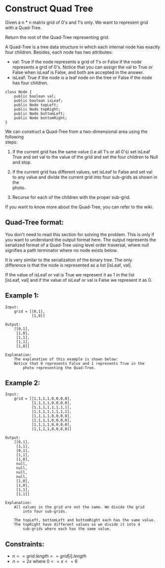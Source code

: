 # Construct Quad Tree

Given a n * n matrix grid of 0's and 1's only. We want to represent grid  
with a Quad-Tree.

Return the root of the Quad-Tree representing grid.

A Quad-Tree is a tree data structure in which each internal node has exactly  
four children. Besides, each node has two attributes:

* val: True if the node represents a grid of 1's or False if the node  
represents a grid of 0's. Notice that you can assign the val to True or  
False when isLeaf is False, and both are accepted in the answer.
* isLeaf: True if the node is a leaf node on the tree or False if the node  
has four children.

```
class Node {
    public boolean val;
    public boolean isLeaf;
    public Node topLeft;
    public Node topRight;
    public Node bottomLeft;
    public Node bottomRight;
}
```

We can construct a Quad-Tree from a two-dimensional area using the following  
steps:

1. If the current grid has the same value (i.e all 1's or all 0's) set isLeaf  
True and set val to the value of the grid and set the four children to Null  
and stop.

2. If the current grid has different values, set isLeaf to False and set val  
to any value and divide the current grid into four sub-grids as shown in the  
photo.

3. Recurse for each of the children with the proper sub-grid.

If you want to know more about the Quad-Tree, you can refer to the wiki.

## Quad-Tree format:

You don't need to read this section for solving the problem. This is only if  
you want to understand the output format here. The output represents the  
serialized format of a Quad-Tree using level order traversal, where null  
signifies a path terminator where no node exists below.

It is very similar to the serialization of the binary tree. The only  
difference is that the node is represented as a list [isLeaf, val].

If the value of isLeaf or val is True we represent it as 1 in the list  
[isLeaf, val] and if the value of isLeaf or val is False we represent it as 0.

 

## Example 1:
    
    Input: 
        grid = [[0,1],
                [1,0]]

    Output: 
        [[0,1],
         [1,0],
         [1,1],
         [1,1],
         [1,0]]

    Explanation: 
        The explanation of this example is shown below:
        Notice that 0 represents False and 1 represents True in the 
            photo representing the Quad-Tree.

        
## Example 2:
    
    Input: 
        grid = [[1,1,1,1,0,0,0,0],
                [1,1,1,1,0,0,0,0],
                [1,1,1,1,1,1,1,1],
                [1,1,1,1,1,1,1,1],
                [1,1,1,1,0,0,0,0],
                [1,1,1,1,0,0,0,0],
                [1,1,1,1,0,0,0,0],
                [1,1,1,1,0,0,0,0]]

    Output: 
        [[0,1],
         [1,1],
         [0,1],
         [1,1],
         [1,0],
         null,
         null,
         null,
         null,
         [1,0],
         [1,0],
         [1,1],
         [1,1]]

    Explanation: 
        All values in the grid are not the same. We divide the grid 
            into four sub-grids.
            
        The topLeft, bottomLeft and bottomRight each has the same value.
        The topRight have different values so we divide it into 4 
            sub-grids where each has the same value.

 

## Constraints:

* $n == grid.length == grid[i].length$
* $n == 2x$ where $0 <= x <= 6$

